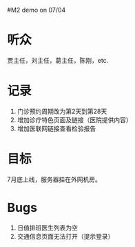 #M2 demo on 07/04

# 听众 #

贾主任，刘主任，葛主任，陈刚，etc.

# 记录 #

1. 门诊预约周期改为第2天到第28天
2. 增加诊疗特色页面及链接（医院提供内容）
3. 增加医联网链接查看检验报告

# 目标 #

7月底上线，服务器挂在外网机房。

# Bugs #

1. 日值排班医生列表为空
2. 交通信息页面无法打开（提示登录）